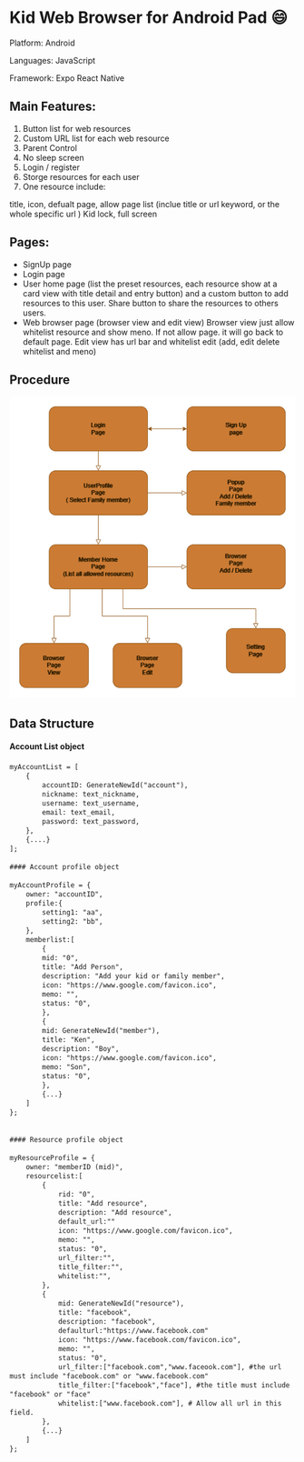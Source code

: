 # Kid Web Browser for Android Pad 😄

Platform: Android

Languages: JavaScript

Framework: Expo React Native

## Main Features:

1. Button list for web resources
2. Custom URL list for each web resource
3. Parent Control
4. No sleep screen
5. Login / register
6. Storge resources for each user
7. One resource include:

title, icon, defualt page, allow page list (inclue title or url keyword, or the whole specific url )
Kid lock, full screen

## Pages:

- SignUp page
- Login page
- User home page (list the preset resources, each resource show at a card view with title detail and entry button) and a custom button to add resources to this user. Share button to share the resources to others users.
- Web browser page (browser view and edit view)
  Browser view just allow whitelist resource and show meno. If not allow page. it will go back to default page.
  Edit view has url bar and whitelist edit (add, edit delete whitelist and meno)

## Procedure

![Alt text](KidWebBrowser.png)

## Data Structure

#### Account List object

```
myAccountList = [
    {
        accountID: GenerateNewId("account"),
        nickname: text_nickname,
        username: text_username,
        email: text_email,
        password: text_password,
    },
    {....}
];

#### Account profile object

myAccountProfile = {
    owner: "accountID",
    profile:{
        setting1: "aa",
        setting2: "bb",
    },
    memberlist:[
        {
        mid: "0",
        title: "Add Person",
        description: "Add your kid or family member",
        icon: "https://www.google.com/favicon.ico",
        memo: "",
        status: "0",
        },
        {
        mid: GenerateNewId("member"),
        title: "Ken",
        description: "Boy",
        icon: "https://www.google.com/favicon.ico",
        memo: "Son",
        status: "0",
        },
        {...}
    ]
};


#### Resource profile object

myResourceProfile = {
    owner: "memberID (mid)",
    resourcelist:[
        {
            rid: "0",
            title: "Add resource",
            description: "Add resource",
            default_url:""
            icon: "https://www.google.com/favicon.ico",
            memo: "",
            status: "0",
            url_filter:"",
            title_filter:"",
            whitelist:"",
        },
        {
            mid: GenerateNewId("resource"),
            title: "facebook",
            description: "facebook",
            defaulturl:"https://www.facebook.com"
            icon: "https://www.facebook.com/favicon.ico",
            memo: "",
            status: "0",
            url_filter:["facebook.com","www.faceook.com"], #the url must include "facebook.com" or "www.facebook.com"
            title_filter:["facebook","face"], #the title must include "facebook" or "face"
            whitelist:["www.facebook.com"], # Allow all url in this field.
        },
        {...}
    ]
};
```
